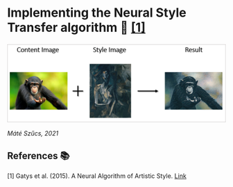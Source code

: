 # Implementing the Neural Style Transfer algorithm :art: [[1]](#1)

<p align="center">
  <img src="images/process.png" width="800" />
</p>




_Máté Szűcs, 2021_ <br>
## References :books:
<a id="1">[1]</a> 
Gatys et al. (2015). 
A Neural Algorithm of Artistic Style.
[Link](https://arxiv.org/abs/1508.06576)
